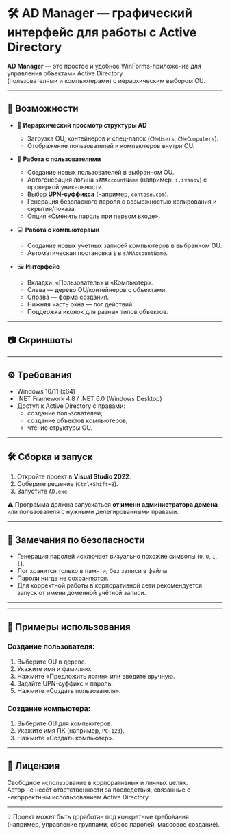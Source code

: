 # 🛠️ AD Manager — графический интерфейс для работы с Active Directory

**AD Manager** — это простое и удобное WinForms-приложение для управления объектами Active Directory  
(пользователями и компьютерами) с иерархическим выбором OU.

---

## 🚀 Возможности

- 🔎 **Иерархический просмотр структуры AD**  
  - Загрузка OU, контейнеров и спец-папок (`CN=Users`, `CN=Computers`).  
  - Отображение пользователей и компьютеров внутри OU.

- 👤 **Работа с пользователями**  
  - Создание новых пользователей в выбранном OU.  
  - Автогенерация логина `sAMAccountName` (например, `i.ivanov`) с проверкой уникальности.  
  - Выбор **UPN-суффикса** (например, `contoso.com`).  
  - Генерация безопасного пароля с возможностью копирования и скрытия/показа.  
  - Опция «Сменить пароль при первом входе».  

- 💻 **Работа с компьютерами**  
  - Создание новых учетных записей компьютеров в выбранном OU.  
  - Автоматическая постановка `$` в `sAMAccountName`.

- 🖼️ **Интерфейс**  
  - Вкладки: «Пользователь» и «Компьютер».  
  - Слева — дерево OU/контейнеров с объектами.  
  - Справа — форма создания.  
  - Нижняя часть окна — лог действий.  
  - Поддержка иконок для разных типов объектов.

---

## 📷 Скриншоты


---

## ⚙️ Требования

- Windows 10/11 (x64)  
- .NET Framework 4.8 / .NET 6.0 (Windows Desktop)  
- Доступ к Active Directory с правами:
  - создание пользователей;  
  - создание объектов компьютеров;  
  - чтение структуры OU.  

---

## 🛠️ Сборка и запуск

1. Откройте проект в **Visual Studio 2022**.  
2. Соберите решение (`Ctrl+Shift+B`).  
3. Запустите `AD.exe`.  

⚠️ Программа должна запускаться **от имени администратора домена** или пользователя с нужными делегированными правами.

---

## 🔐 Замечания по безопасности

- Генерация паролей исключает визуально похожие символы (`0`, `O`, `I`, `l`).  
- Лог хранится только в памяти, без записи в файлы.  
- Пароли нигде не сохраняются.  
- Для корректной работы в корпоративной сети рекомендуется запуск от имени доменной учётной записи.

---


---

## 📌 Примеры использования

### Создание пользователя:
1. Выберите OU в дереве.  
2. Укажите имя и фамилию.  
3. Нажмите «Предложить логин» или введите вручную.  
4. Задайте UPN-суффикс и пароль.  
5. Нажмите «Создать пользователя».  

### Создание компьютера:
1. Выберите OU для компьютеров.  
2. Укажите имя ПК (например, `PC-123`).  
3. Нажмите «Создать компьютер».  

---

## 📖 Лицензия

Свободное использование в корпоративных и личных целях.  
Автор не несёт ответственности за последствия, связанные с некорректным использованием Active Directory.

---

💡 Проект может быть доработан под конкретные требования (например, управление группами, сброс паролей, массовое создание).




